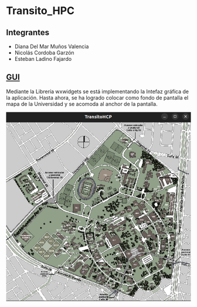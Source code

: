 # Transito_HPC

## Integrantes

* Diana Del Mar Muños Valencia
* Nicolás Cordoba Garzón
* Esteban Ladino Fajardo

## [GUI](./GUI)

Mediante la Librería wxwidgets se está implementando la Intefaz gráfica de la aplicación. Hasta ahora, se ha logrado colocar como fondo de pantalla el mapa de la Universidad y se acomoda al anchor de la pantalla.

![MapaUNAL](./figs/GUI.png)

